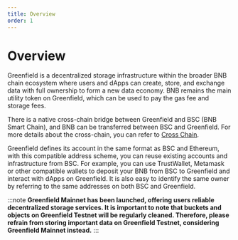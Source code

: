 ```yaml
---
title: Overview
order: 1
---
```


# Overview

Greenfield is a decentralized storage infrastructure within the broader BNB chain ecosystem where users and dApps can
create, store, and exchange data with full ownership to form a new data economy. BNB remains the main utility token on
Greenfield, which can be used to pay the gas fee and storage fees.

There is a native cross-chain bridge between Greenfield and BSC (BNB Smart Chain), and BNB can be transferred between BSC
and Greenfield. For more details about the cross-chain, you can refer to [Cross Chain](../greenfield-blockchain/modules/cross-chain.md).

Greenfield defines its account in the same format as BSC and Ethereum, with this compatible address scheme, you can
reuse existing accounts and infrastructure from BSC. For example, you can use TrustWallet, Metamask or other
compatible wallets to deposit your BNB from BSC to Greenfield and interact with dApps on Greenfield. It is also easy
to identify the same owner by referring to the same addresses on both BSC and Greenfield.

:::note
**Greenfield Mainnet has been launched, offering users reliable decentralized storage services. It is important to note
that buckets and objects on Greenfield Testnet will be regularly cleaned. Therefore, please refrain from storing
important data on Greenfield Testnet, considering Greenfield Mainnet instead.**
:::
